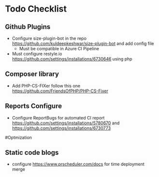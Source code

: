 # Todo Checklist

## Github Plugins
- Configure size-plugin-bot in the repo https://github.com/kuldeepkeshwar/size-plugin-bot and add config file
    - Must be compatible in Azure CI Pipeline
- Must configure restyle.io https://github.com/settings/installations/6730646 using php


## Composer library
- Add PHP-CS-FIXer follow this one https://github.com/FriendsOfPHP/PHP-CS-Fixer

## Reports Configure
- Configure ReportBugs for automated CI report https://github.com/settings/installations/5780670 and https://github.com/settings/installations/6730773


#Optmization

## Static code blogs
- configure https://www.prscheduler.com/docs for time deployment merge
